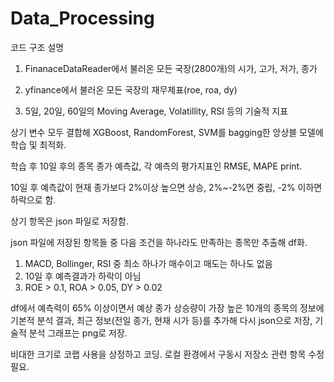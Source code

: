 # Data_Processing

코드 구조 설명

1. FinanaceDataReader에서 불러온 모든 국장(2800개)의 시가, 고가, 저가, 종가

2. yfinance에서 불러온 모든 국장의 재무제표(roe, roa, dy)

3. 5일, 20일, 60일의 Moving Average, Volatillity, RSI 등의 기술적 지표

상기 변수 모두 결합해 XGBoost, RandomForest, SVM를 bagging한 앙상블 모델에 학습 및 최적화.

학습 후 10일 후의 종목 종가 예측값, 각 예측의 평가지표인 RMSE, MAPE print.

10일 후 예측값이 현재 종가보다 2%이상 높으면 상승, 2%~-2%면 중립, -2% 이하면 하락으로 함.

상기 항목은 json 파일로 저장함.

json 파일에 저장된 항목들 중 다음 조건을 하나라도 만족하는 종목만 추출해 df화.
1. MACD, Bollinger, RSI 중 최소 하나가 매수이고 매도는 하나도 없음
2. 10일 후 예측결과가 하락이 아님
3. ROE > 0.1, ROA > 0.05, DY > 0.02

df에서 예측력이 65% 이상이면서 예상 종가 상승량이 가장 높은 10개의 종목의 정보에 기본적 분석 결과, 최근 정보(전일 종가, 현재 시가 등)를 추가해 다시 json으로 저장, 기술적 분석 그래프는 png로 저장.

비대한 크기로 코랩 사용을 상정하고 코딩. 로컬 환경에서 구동시 저장소 관련 항목 수정 필요.
